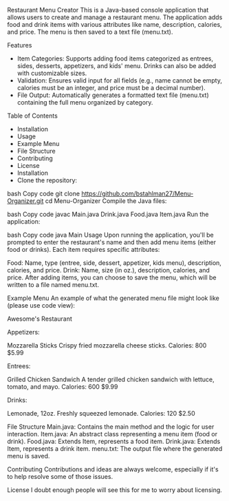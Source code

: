 Restaurant Menu Creator
This is a Java-based console application that allows users to create and manage a restaurant menu. The application adds food and drink items with various attributes like name, description, calories, and price. The menu is then saved to a text file (menu.txt).

Features
- Item Categories: Supports adding food items categorized as entrees, sides, desserts, appetizers, and kids' menu. Drinks can also be added with customizable sizes.
- Validation: Ensures valid input for all fields (e.g., name cannot be empty, calories must be an integer, and price must be a decimal number).
- File Output: Automatically generates a formatted text file (menu.txt) containing the full menu organized by category.

Table of Contents
- Installation
- Usage
- Example Menu
- File Structure
- Contributing
- License
- Installation
- Clone the repository:

bash
Copy code
git clone https://github.com/bstahlman27/Menu-Organizer.git
cd Menu-Organizer
Compile the Java files:

bash
Copy code
javac Main.java Drink.java Food.java Item.java
Run the application:

bash
Copy code
java Main
Usage
Upon running the application, you'll be prompted to enter the restaurant's name and then add menu items (either food or drinks). Each item requires specific attributes:

Food: Name, type (entree, side, dessert, appetizer, kids menu), description, calories, and price.
Drink: Name, size (in oz.), description, calories, and price.
After adding items, you can choose to save the menu, which will be written to a file named menu.txt.

Example Menu
An example of what the generated menu file might look like (please use code view):

Awesome's Restaurant

Appetizers:

Mozzarella Sticks
Crispy fried mozzarella cheese sticks.
Calories: 800
$5.99

Entrees:

Grilled Chicken Sandwich
A tender grilled chicken sandwich with lettuce, tomato, and mayo.
Calories: 600
$9.99

Drinks:

Lemonade, 12oz.
Freshly squeezed lemonade.
Calories: 120
$2.50

File Structure
Main.java: Contains the main method and the logic for user interaction.
Item.java: An abstract class representing a menu item (food or drink).
Food.java: Extends Item, represents a food item.
Drink.java: Extends Item, represents a drink item.
menu.txt: The output file where the generated menu is saved.

Contributing
Contributions and ideas are always welcome, especially if it's to help resolve some of those issues.

License
I doubt enough people will see this for me to worry about licensing.
